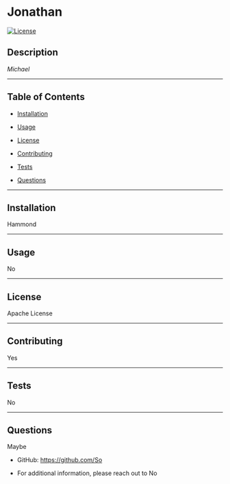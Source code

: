     
# Jonathan
[![License](https://img.shields.io/badge/License-Apache%202.0-green.svg)](licenseURL)



## Description 
*Michael*

-----------
## Table of Contents

* [Installation](#installation)

* [Usage](#usage)

* [License](#license)

* [Contributing](#contributing)

* [Tests](#tests)

* [Questions](#questions)

-----------
## Installation 
Hammond

-----------

## Usage 
No

-----------

## License 
Apache License

-----------

## Contributing 
Yes

-----------

## Tests 
No

-----------

## Questions 
Maybe
* GitHub: https://github.com/So

* For additional information, please reach out to No
